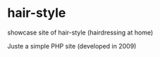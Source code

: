 # hair-style
showcase site of hair-style (hairdressing at home) 

Juste a simple PHP site (developed in 2009)
